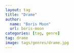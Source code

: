 ```yaml
---
layout: tag
title: "Drame"
author:
  name: "Boris Moon"
  url: boris-moon
categories: [tag, genre]
tag: drame
image: tags/genres/drame.jpg
---
```

